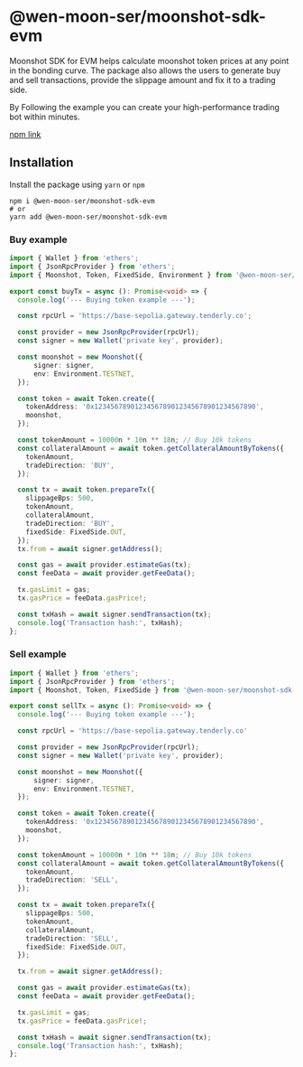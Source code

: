 # @wen-moon-ser/moonshot-sdk-evm

Moonshot SDK for EVM helps calculate moonshot token prices at any point in the bonding curve. The package also allows the users to generate buy and sell transactions, provide the slippage amount and fix it to a trading side.

By Following the example you can create your high-performance trading bot within minutes.

[npm link](https://www.npmjs.com/package/@wen-moon-ser/moonshot-sdk-evm)

## Installation

Install the package using `yarn` or `npm`

```shell
npm i @wen-moon-ser/moonshot-sdk-evm
# or
yarn add @wen-moon-ser/moonshot-sdk-evm
```

### Buy example
```typescript
import { Wallet } from 'ethers';
import { JsonRpcProvider } from 'ethers';
import { Moonshot, Token, FixedSide, Environment } from '@wen-moon-ser/moonshot-sdk-evm';

export const buyTx = async (): Promise<void> => {
  console.log('--- Buying token example ---');

  const rpcUrl = 'https://base-sepolia.gateway.tenderly.co';

  const provider = new JsonRpcProvider(rpcUrl);
  const signer = new Wallet('private key', provider);

  const moonshot = new Moonshot({
      signer: signer,
      env: Environment.TESTNET,
  });

  const token = await Token.create({
    tokenAddress: '0x1234567890123456789012345678901234567890',
    moonshot,
  });

  const tokenAmount = 10000n * 10n ** 18n; // Buy 10k tokens
  const collateralAmount = await token.getCollateralAmountByTokens({
    tokenAmount,
    tradeDirection: 'BUY',
  });

  const tx = await token.prepareTx({
    slippageBps: 500,
    tokenAmount,
    collateralAmount,
    tradeDirection: 'BUY',
    fixedSide: FixedSide.OUT,
  });
  tx.from = await signer.getAddress();

  const gas = await provider.estimateGas(tx);
  const feeData = await provider.getFeeData();

  tx.gasLimit = gas;
  tx.gasPrice = feeData.gasPrice!;

  const txHash = await signer.sendTransaction(tx);
  console.log('Transaction hash:', txHash);
};
```

### Sell example
```typescript
import { Wallet } from 'ethers';
import { JsonRpcProvider } from 'ethers';
import { Moonshot, Token, FixedSide } from '@wen-moon-ser/moonshot-sdk-evm';

export const sellTx = async (): Promise<void> => {
  console.log('--- Buying token example ---');

  const rpcUrl = 'https://base-sepolia.gateway.tenderly.co'

  const provider = new JsonRpcProvider(rpcUrl);
  const signer = new Wallet('private key', provider);

  const moonshot = new Moonshot({
      signer: signer,
      env: Environment.TESTNET,
  });

  const token = await Token.create({
    tokenAddress: '0x1234567890123456789012345678901234567890',
    moonshot,
  });

  const tokenAmount = 10000n * 10n ** 18n; // Buy 10k tokens
  const collateralAmount = await token.getCollateralAmountByTokens({
    tokenAmount,
    tradeDirection: 'SELL',
  });

  const tx = await token.prepareTx({
    slippageBps: 500,
    tokenAmount,
    collateralAmount,
    tradeDirection: 'SELL',
    fixedSide: FixedSide.OUT,
  });

  tx.from = await signer.getAddress();

  const gas = await provider.estimateGas(tx);
  const feeData = await provider.getFeeData();

  tx.gasLimit = gas;
  tx.gasPrice = feeData.gasPrice!;

  const txHash = await signer.sendTransaction(tx);
  console.log('Transaction hash:', txHash);
};
```
